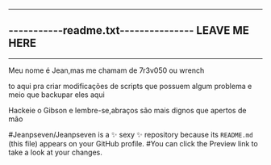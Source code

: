 ____________________________________
-----------readme.txt---------------
          LEAVE ME HERE
------------------------------------
____________________________________
Meu nome é Jean,mas me chamam de 7r3v050 ou wrench

to aqui pra criar modificações de scripts que possuem algum problema e meio que backupar eles aqui

Hackeie o Gibson e lembre-se,abraços são mais dignos que apertos de mão


#Jeanpseven/Jeanpseven is a ✨ sexy ✨ repository because its `README.md` (this file) appears on your GitHub profile.
#You can click the Preview link to take a look at your changes.

